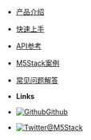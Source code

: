 - [产品介绍](zh_CN/product_documents)
- [快速上手](zh_CN/quick_start)
- [API参考](zh_CN/api_reference)
- [M5Stack案例](zh_CN/m5stack_cases)
- [常见问题解答](zh_CN/faq)

- **Links**
- [![Github](https://icongram.jgog.in/simple/github.svg?color=808080&size=16)Github](https://github.com/watson8544/M5Stack-Documentation-docsify)
- [![Twitter](https://icongram.jgog.in/simple/twitter.svg?colored&size=16)@M5Stack](http://twitter.com/M5Stack)
